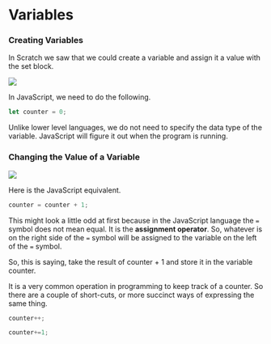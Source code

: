 # Variables

### Creating Variables

In Scratch we saw that we could create a variable and assign it a value with the set block.

![](https://lh5.googleusercontent.com/HuXPos2yNMmc4bqQiKZN3ydBAL1xiPPDhUTaxeYN1E6dbH9AAyKrFBp3eaTf8l0hyOWITuGNE_lQeZ323gxw9OmjkTrYflOd0FpkDB0e-ZaJYcqgKsudTqisIPQtqwR9VvDTkHy3Sg)

In JavaScript, we need to do the following. 

```javascript
let counter = 0;
```

Unlike lower level languages, we do not need to specify the data type of the variable. JavaScript will figure it out when the program is running.

### Changing the Value of a Variable

![](https://lh5.googleusercontent.com/dGRtH1EIwF96IQ0FyCv66s4DZHI7R5dXPJehYEFXEDh4fspph7vWpAwfdwyErOIzo8NsFS_J3LlPr2RfK-L-AiHHOJtu2QpOsgWdozHiZHzMjUIizteR-oIr2BEmpdfMEipyVAftGQ)

Here is the JavaScript equivalent. 

```javascript
counter = counter + 1;
```

This might look a little odd at first because in the JavaScript language the `=` symbol does not mean equal. It is the **assignment operator**. So, whatever is on the right side of the `=` symbol will be assigned to the variable on the left of the `=` symbol.

So, this is saying, take the result of counter + 1 and store it in the variable counter.

It is a very common operation in programming to keep track of a counter. So there are a couple of short-cuts, or more succinct ways of expressing the same thing.

```javascript
counter++;
```

```javascript
counter+=1;
```


